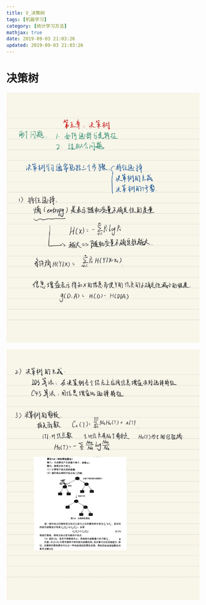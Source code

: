 ```yaml
---
title: V_决策树
tags: [机器学习]
category: [统计学习方法]
mathjax: true
date: 2019-09-03 21:03:26
updated: 2019-09-03 21:03:26
---
```

# 决策树
![](V-决策树/1.jpg)

<!--more-->

![](V-决策树/2.jpg)
